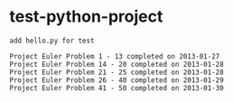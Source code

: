 test-python-project
===================
    add hello.py for test

    Project Euler Problem 1 - 13 completed on 2013-01-27
    Project Euler Problem 14 - 20 completed on 2013-01-28
    Project Euler Problem 21 - 25 completed on 2013-01-28
    Project Euler Problem 26 - 40 completed on 2013-01-29
    Project Euler Problem 41 - 50 completed on 2013-01-30